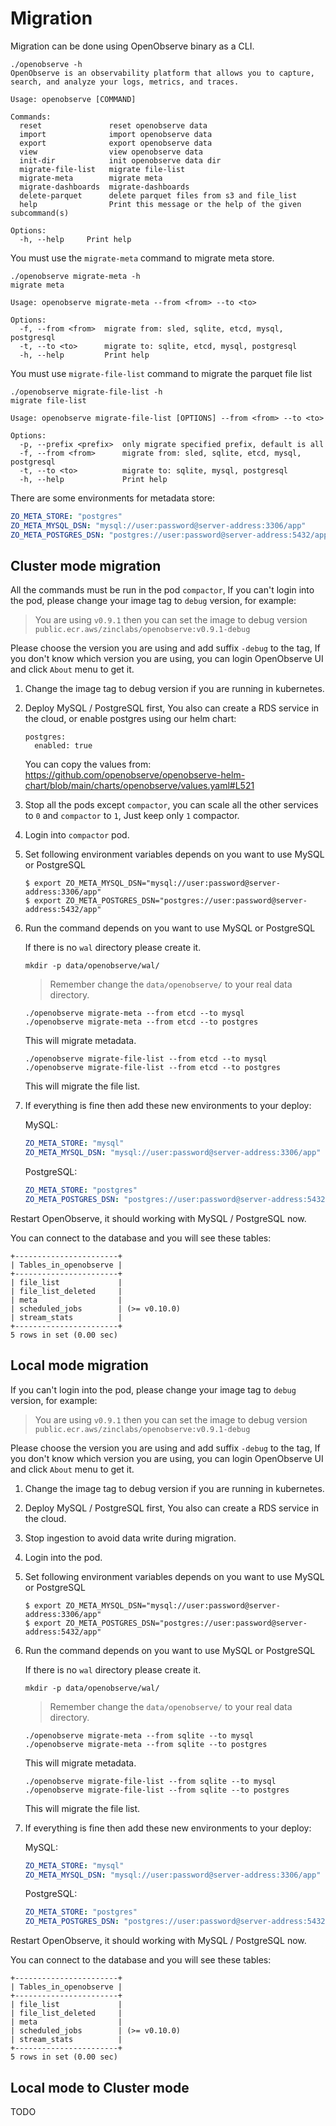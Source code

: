 # Migration

Migration can be done using OpenObserve binary as a CLI.

```
./openobserve -h
OpenObserve is an observability platform that allows you to capture, search, and analyze your logs, metrics, and traces.

Usage: openobserve [COMMAND]

Commands:
  reset               reset openobserve data
  import              import openobserve data
  export              export openobserve data
  view                view openobserve data
  init-dir            init openobserve data dir
  migrate-file-list   migrate file-list
  migrate-meta        migrate meta
  migrate-dashboards  migrate-dashboards
  delete-parquet      delete parquet files from s3 and file_list
  help                Print this message or the help of the given subcommand(s)

Options:
  -h, --help     Print help
```

You must use the `migrate-meta` command to migrate meta store.

```shell
./openobserve migrate-meta -h
migrate meta

Usage: openobserve migrate-meta --from <from> --to <to>

Options:
  -f, --from <from>  migrate from: sled, sqlite, etcd, mysql, postgresql
  -t, --to <to>      migrate to: sqlite, etcd, mysql, postgresql
  -h, --help         Print help
```

You must use `migrate-file-list` command to migrate the parquet file list
```shell
./openobserve migrate-file-list -h                         
migrate file-list

Usage: openobserve migrate-file-list [OPTIONS] --from <from> --to <to>

Options:
  -p, --prefix <prefix>  only migrate specified prefix, default is all
  -f, --from <from>      migrate from: sled, sqlite, etcd, mysql, postgresql
  -t, --to <to>          migrate to: sqlite, mysql, postgresql
  -h, --help             Print help
```

There are some environments for metadata store:

```yaml
ZO_META_STORE: "postgres"
ZO_META_MYSQL_DSN: "mysql://user:password@server-address:3306/app"
ZO_META_POSTGRES_DSN: "postgres://user:password@server-address:5432/app"
```


## Cluster mode migration

All the commands must be run in the pod `compactor`, If you can't login into the pod, please change your image tag to `debug` version, for example:

> You are using `v0.9.1` then you can set the image to debug version `public.ecr.aws/zinclabs/openobserve:v0.9.1-debug`

Please choose the version you are using and add suffix `-debug` to the tag, If you don't know which version you are using, you can login OpenObserve UI and click `About` menu to get it.

1. Change the image tag to debug version if you are running in kubernetes.
1. Deploy MySQL / PostgreSQL first, You also can create a RDS service in the cloud, or enable postgres using our helm chart:
    ```
    postgres:
      enabled: true
    ```
    You can copy the values from: https://github.com/openobserve/openobserve-helm-chart/blob/main/charts/openobserve/values.yaml#L521
1. Stop all the pods except `compactor`, you can scale all the other services to `0` and `compactor` to `1`, Just keep only `1` compactor.
1. Login into `compactor` pod.
1. Set following environment variables depends on you want to use MySQL or PostgreSQL
    ```shell
    $ export ZO_META_MYSQL_DSN="mysql://user:password@server-address:3306/app"
    $ export ZO_META_POSTGRES_DSN="postgres://user:password@server-address:5432/app"
    ```
1. Run the command depends on you want to use MySQL or PostgreSQL

    If there is no `wal` directory please create it.
    ```shell
    mkdir -p data/openobserve/wal/
    ```
    > Remember change the `data/openobserve/` to your real data directory.

    ```shell
    ./openobserve migrate-meta --from etcd --to mysql
    ./openobserve migrate-meta --from etcd --to postgres
    ```
    This will migrate metadata.
    ```shell
    ./openobserve migrate-file-list --from etcd --to mysql
    ./openobserve migrate-file-list --from etcd --to postgres
    ```
    This will migrate the file list. 

1. If everything is fine then add these new environments to your deploy:

    MySQL:
    ```yaml
    ZO_META_STORE: "mysql"
    ZO_META_MYSQL_DSN: "mysql://user:password@server-address:3306/app"
    ```
    PostgreSQL:
    ```yaml
    ZO_META_STORE: "postgres"
    ZO_META_POSTGRES_DSN: "postgres://user:password@server-address:5432/app"
    ```

Restart OpenObserve, it should working with MySQL / PostgreSQL now. 

You can connect to the database and you will see these tables:

```
+-----------------------+
| Tables_in_openobserve |
+-----------------------+
| file_list             |
| file_list_deleted     |
| meta                  |
| scheduled_jobs        | (>= v0.10.0)
| stream_stats          |
+-----------------------+
5 rows in set (0.00 sec)
```

## Local mode migration

If you can't login into the pod, please change your image tag to `debug` version, for example:

> You are using `v0.9.1` then you can set the image to debug version `public.ecr.aws/zinclabs/openobserve:v0.9.1-debug`

Please choose the version you are using and add suffix `-debug` to the tag, If you don't know which version you are using, you can login OpenObserve UI and click `About` menu to get it.

1. Change the image tag to debug version if you are running in kubernetes.
1. Deploy MySQL / PostgreSQL first, You also can create a RDS service in the cloud.
1. Stop ingestion to avoid data write during migration.
1. Login into the pod.
1. Set following environment variables depends on you want to use MySQL or PostgreSQL
    ```shell
    $ export ZO_META_MYSQL_DSN="mysql://user:password@server-address:3306/app"
    $ export ZO_META_POSTGRES_DSN="postgres://user:password@server-address:5432/app"
    ```
1. Run the command depends on you want to use MySQL or PostgreSQL

    If there is no `wal` directory please create it.
    ```shell
    mkdir -p data/openobserve/wal/
    ```
    > Remember change the `data/openobserve/` to your real data directory.

    ```shell
    ./openobserve migrate-meta --from sqlite --to mysql
    ./openobserve migrate-meta --from sqlite --to postgres
    ```
    This will migrate metadata.
    ```shell
    ./openobserve migrate-file-list --from sqlite --to mysql
    ./openobserve migrate-file-list --from sqlite --to postgres
    ```
    This will migrate the file list. 

1. If everything is fine then add these new environments to your deploy:

    MySQL:
    ```yaml
    ZO_META_STORE: "mysql"
    ZO_META_MYSQL_DSN: "mysql://user:password@server-address:3306/app"
    ```
    PostgreSQL:
    ```yaml
    ZO_META_STORE: "postgres"
    ZO_META_POSTGRES_DSN: "postgres://user:password@server-address:5432/app"
    ```

Restart OpenObserve, it should working with MySQL / PostgreSQL now. 

You can connect to the database and you will see these tables:

```
+-----------------------+
| Tables_in_openobserve |
+-----------------------+
| file_list             |
| file_list_deleted     |
| meta                  |
| scheduled_jobs        | (>= v0.10.0)
| stream_stats          |
+-----------------------+
5 rows in set (0.00 sec)
```

## Local mode to Cluster mode

TODO
